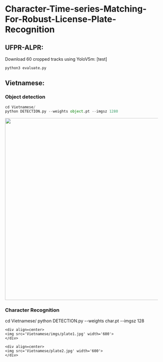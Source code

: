 # Character-Time-series-Matching-For-Robust-License-Plate-Recognition

## UFPR-ALPR:

Download 60 cropped tracks using YoloV5m: [test]
```python
python3 evaluate.py
```
## Vietnamese:

### Object detection

```python
cd Vietnamese/
python DETECTION.py --weights object.pt --imgsz 1280
```
<div align=center>
<img src='Vietnamese/imgs/vn.jpg' width='600'>
</div>

### Character Recognition


cd Vietnamese/
python DETECTION.py --weights char.pt --imgsz 128
```
<div align=center>
<img src='Vietnamese/imgs/plate1.jpg' width='600'>
</div>

<div align=center>
<img src='Vietnamese/plate2.jpg' width='600'>
</div>
